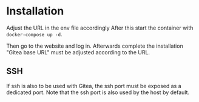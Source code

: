 # Installation
Adjust the URL in the env file accordingly
After this start the container with `docker-compose up -d`.

Then go to the website and log in. Afterwards complete the installation "Gitea base URL" must be adjusted according to the URL.

## SSH
If ssh is also to be used with Gitea, the ssh port must be exposed as a dedicated port.
Note that the ssh port is also used by the host by default.